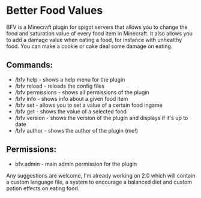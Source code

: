 # Better Food Values
BFV is a Minecraft plugin for spigot servers that allows you to change the food and saturation value of every food item in Minecraft. 
It also allows you to add a damage value when eating a food, for instance with unhealthy food. 
You can make a cookie or cake deal some damage on eating.

## Commands:
* /bfv help - shows a help menu for the plugin
* /bfv reload - reloads the config files
* /bfv permissions - shows all permissions of the plugin
* /bfv info <food> - shows info about a given food item
* /bfv set <food> <setting> <value> - allows you to set a value of a certain food ingame
* /bfv get <food> <setting> - shows the value of a selected food
* /bfv version - shows the version of the plugin and displays if it's up to date
* /bfv author - shows the author of the plugin (me!)

## Permissions:
* bfv.admin - main admin permission for the plugin

Any suggestions are welcome, I'm already working on 2.0 which will contain a custom language file, a system to encourage a balanced diet and custom potion effects on eating food.
